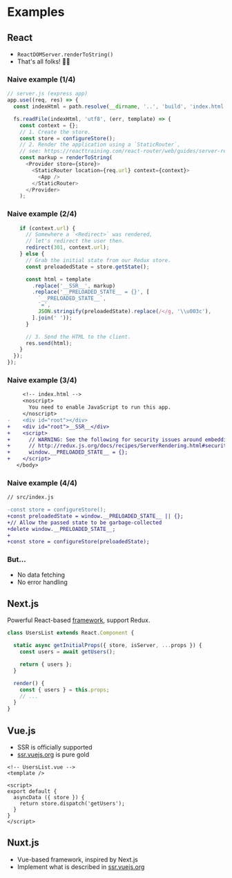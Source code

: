 # Examples


## React

- `ReactDOMServer.renderToString()`
- That's all folks! 🤷‍♀️


### Naive example (1/4)

```js
// server.js (express app)
app.use((req, res) => {
  const indexHtml = path.resolve(__dirname, '..', 'build', 'index.html');

  fs.readFile(indexHtml, 'utf8', (err, template) => {
    const context = {};
    // 1. Create the store.
    const store = configureStore();
    // 2. Render the application using a `StaticRouter`,
    // see: https://reacttraining.com/react-router/web/guides/server-rendering.
    const markup = renderToString(
      <Provider store={store}>
        <StaticRouter location={req.url} context={context}>
          <App />
        </StaticRouter>
      </Provider>
    );
```


### Naive example (2/4)

```js
    if (context.url) {
      // Somewhere a `<Redirect>` was rendered,
      // let's redirect the user then.
      redirect(301, context.url);
    } else {
      // Grab the initial state from our Redux store.
      const preloadedState = store.getState();

      const html = template
        .replace('__SSR__', markup)
        .replace('__PRELOADED_STATE__ = {}', [
          `__PRELOADED_STATE__`,
          `=`,
          JSON.stringify(preloadedState).replace(/</g, '\\u003c'),
        ].join(' '));
      }

      // 3. Send the HTML to the client.
      res.send(html);
    }
  });
});
```


### Naive example (3/4)

``` diff
     <!-- index.html -->
     <noscript>
       You need to enable JavaScript to run this app.
     </noscript>
-    <div id="root"></div>
+    <div id="root">__SSR__</div>
+    <script>
+      // WARNING: See the following for security issues around embedding JSON in HTML:
+      // http://redux.js.org/docs/recipes/ServerRendering.html#security-considerations
+      window.__PRELOADED_STATE__ = {};
+    </script>
   </body>
```


### Naive example (4/4)

``` diff
// src/index.js

-const store = configureStore();
+const preloadedState = window.__PRELOADED_STATE__ || {};
+// Allow the passed state to be garbage-collected
+delete window.__PRELOADED_STATE__;
+
+const store = configureStore(preloadedState);
```


### But...

- No data fetching
- No error handling


## Next.js

Powerful React-based [framework](https://github.com/zeit/next.js), support
Redux.

```js
class UsersList extends React.Component {

  static async getInitialProps({ store, isServer, ...props }) {
    const users = await getUsers();

    return { users };
  }

  render() {
    const { users } = this.props;
    // ...
  }
}
```


## Vue.js

- SSR is officially supported
- [ssr.vuejs.org](https://ssr.vuejs.org/en/) is pure gold

```js+vue
<!-- UsersList.vue -->
<template />

<script>
export default {
  asyncData ({ store }) {
    return store.dispatch('getUsers');
  }
}
</script>
```


## Nuxt.js

- Vue-based framework, inspired by Next.js
- Implement what is described in [ssr.vuejs.org](https://ssr.vuejs.org/en/)
